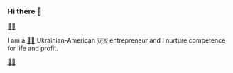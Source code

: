 ### Hi there 👋

[💙💛]

I am a [💙💛] Ukrainian-American :us: entrepreneur and I nurture competence for life and profit.

[💙💛]

[💙💛]: https://razomforukraine.org/ "Razom, Inc. is a 501(c)(3) organization. Donations and gifts are deductible to the full extent allowable under IRS regulations."
